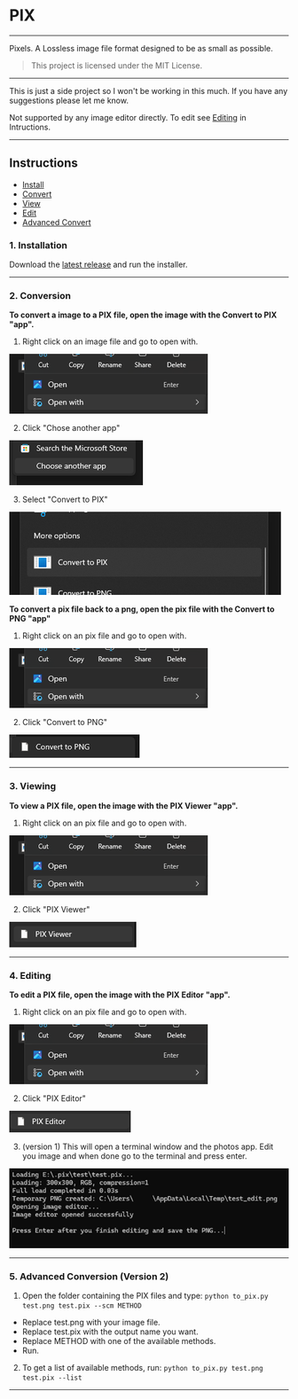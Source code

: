 # PIX
---
Pixels. A Lossless image file format designed to be as small as possible.

>This project is licensed under the MIT License.

---
This is just a side project so I won't be working in this much. If you have any suggestions please let me know.

Not supported by any image editor directly.
To edit see [Editing](https://github.com/FatalMistake02/PIX/tree/master?tab=readme-ov-file#4-editing) in Intructions.

---
## Instructions

- [Install](https://github.com/FatalMistake02/PIX?tab=readme-ov-file#1-installation)
- [Convert](https://github.com/FatalMistake02/PIX?tab=readme-ov-file#2-conversion)
- [View](https://github.com/FatalMistake02/PIX?tab=readme-ov-file#3-viewing)
- [Edit](https://github.com/FatalMistake02/PIX?tab=readme-ov-file#4-editing)
- [Advanced Convert](https://github.com/FatalMistake02/PIX?tab=readme-ov-file#5-advanced-conversion-version-2)

### 1. Installation
Download the [latest release](https://github.com/FatalMistake02/PIX/releases/latest) and run the installer.

---
### 2. Conversion
**To convert a image to a PIX file, open the image with the Convert to PIX "app".**

1. Right click on an image file and go to open with.

![1-1](https://github.com/FatalMistake02/PIX/blob/master/screenshots/1-1.png?raw=true)
 
2. Click "Chose another app"

![1-2](https://github.com/FatalMistake02/PIX/blob/master/screenshots/1-2.png?raw=true)

3. Select "Convert to PIX"

![1-3](https://github.com/FatalMistake02/PIX/blob/master/screenshots/1-3.png?raw=true)

**To convert a pix file back to a png, open the pix file with the Convert to PNG "app"**

1. Right click on an pix file and go to open with.

![1-1](https://github.com/FatalMistake02/PIX/blob/master/screenshots/1-1.png?raw=true)
 
 2. Click "Convert to PNG"

![1-4](https://github.com/FatalMistake02/PIX/blob/master/screenshots/1-4.png?raw=true)

---
### 3. Viewing

**To view a PIX file, open the image with the PIX Viewer "app".**

1. Right click on an pix file and go to open with.

![1-1](https://github.com/FatalMistake02/PIX/blob/master/screenshots/1-1.png?raw=true)
 
2. Click "PIX Viewer"

![2-1](https://github.com/FatalMistake02/PIX/blob/master/screenshots/2-1.png?raw=true)

---
### 4. Editing

**To edit a PIX file, open the image with the PIX Editor "app".**

1. Right click on an pix file and go to open with.

![1-1](https://github.com/FatalMistake02/PIX/blob/master/screenshots/1-1.png?raw=true)
 
2. Click "PIX Editor"

![3-1](https://github.com/FatalMistake02/PIX/blob/master/screenshots/3-1.png?raw=true)

3. (version 1) This will open a terminal window and the photos app. Edit you image and when done go to the terminal and press enter.

![3-2](https://github.com/FatalMistake02/PIX/blob/master/screenshots/3-2.png?raw=true)


---

### 5. Advanced Conversion (Version 2)

1. Open the folder containing the PIX files and type:
`python to_pix.py test.png test.pix --scm METHOD`
- Replace test.png with your image file.
- Replace test.pix with the output name you want.
- Replace METHOD with one of the available methods.
- Run.

2. To get a list of available methods, run: `python to_pix.py test.png test.pix --list`
---